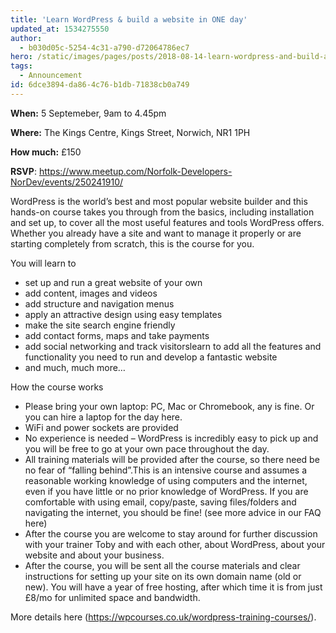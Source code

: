 ```yaml
---
title: 'Learn WordPress & build a website in ONE day'
updated_at: 1534275550
author:
  - b030d05c-5254-4c31-a790-d72064786ec7
hero: /static/images/pages/posts/2018-08-14-learn-wordpress-and-build-a-website-in-one-day/hero.jpeg
tags:
  - Announcement
id: 6dce3894-da86-4c76-b1db-71838cb0a749
---
```

**When:** 5 Septemeber, 9am to 4.45pm

**Where:** The Kings Centre, Kings Street, Norwich, NR1 1PH

**How much:** £150

**RSVP**: <https://www.meetup.com/Norfolk-Developers-NorDev/events/250241910/>

WordPress is the world’s best and most popular website builder and this hands-on course takes you through from the basics, including installation and set up, to cover all the most useful features and tools WordPress offers. Whether you already have a site and want to manage it properly or are starting completely from scratch, this is the course for you.

You will learn to

- set up and run a great website of your own
- add content, images and videos
- add structure and navigation menus
- apply an attractive design using easy templates
- make the site search engine friendly
- add contact forms, maps and take payments
- add social networking and track visitorslearn to add all the features and functionality you need to run and develop a fantastic website
- and much, much more…

How the course works

- Please bring your own laptop: PC, Mac or Chromebook, any is fine. Or you can hire a laptop for the day here.
- WiFi and power sockets are provided
- No experience is needed – WordPress is incredibly easy to pick up and you will be free to go at your own pace throughout the day.
- All training materials will be provided after the course, so there need be no fear of “falling behind”.This is an intensive course and assumes a reasonable working knowledge of using computers and the internet, even if you have little or no prior knowledge of WordPress. If you are comfortable with using email, copy/paste, saving files/folders and navigating the internet, you should be fine! (see more advice in our FAQ here)
- After the course you are welcome to stay around for further discussion with your trainer Toby and with each other, about WordPress, about your website and about your business.
- After the course, you will be sent all the course materials and clear instructions for setting up your site on its own domain name (old or new). You will have a year of free hosting, after which time it is from just £8/mo for unlimited space and bandwidth.

More details here (<https://wpcourses.co.uk/wordpress-training-courses/>).
